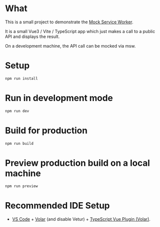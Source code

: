 # What

This is a small project to demonstrate the [Mock Service Worker](https://mswjs.io/).

It is a small Vue3 / Vite / TypeScript app which just makes a call to a public API
and displays the result.

On a development machine, the API call can be mocked via msw.

# Setup

```bash
npm run install
```

# Run in development mode

```bash
npm run dev
```

# Build for production

```bash
npm run build
```

# Preview production build on a local machine

```bash
npm run preview
```

# Recommended IDE Setup

- [VS Code](https://code.visualstudio.com/) + [Volar](https://marketplace.visualstudio.com/items?itemName=Vue.volar) (and disable Vetur) + [TypeScript Vue Plugin (Volar)](https://marketplace.visualstudio.com/items?itemName=Vue.vscode-typescript-vue-plugin).
